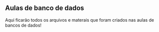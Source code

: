 ## Aulas de banco de dados

Aqui ficarão todos os arquivos e materais que foram criados nas aulas de bancos de dados!
